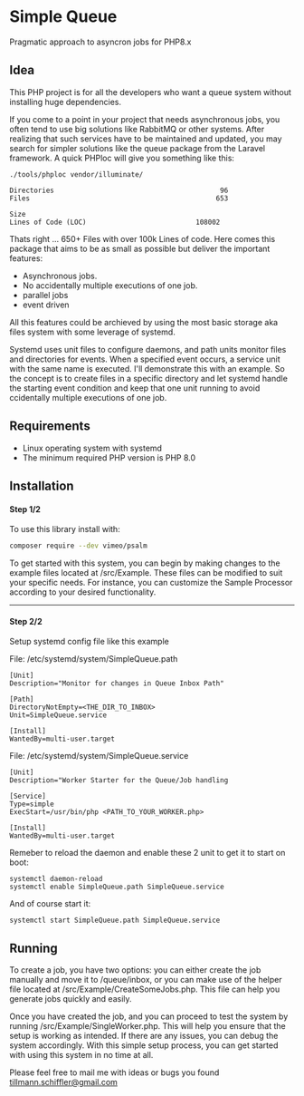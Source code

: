 # Simple Queue #
Pragmatic approach to asyncron jobs for PHP8.x

## Idea ##
This PHP project is for all the developers who want a queue system without installing huge dependencies.

If you come to a point in your project that needs asynchronous jobs, you often tend to use big solutions like RabbitMQ or other systems. After realizing that such services have to be maintained and updated, you may search for simpler solutions like the queue package from the Laravel framework. A quick PHPloc will give you something like this:
    
    ./tools/phploc vendor/illuminate/

    Directories                                         96
    Files                                              653

    Size
    Lines of Code (LOC)                           108002

Thats right ... 650+ Files with over 100k Lines of code.
Here comes this package that aims to be as small as possible but deliver the important features:
- Asynchronous jobs.
- No accidentally multiple executions of one job.
- parallel jobs 
- event driven

All this features could be archieved by using the most basic storage aka files system with some leverage of systemd.

Systemd uses unit files to configure daemons, and path units monitor files and directories for events. When a specified event occurs, a service unit with the same name is executed. I'll demonstrate this with an example. So the concept is to create files in a specific directory and let systemd handle the starting event condition and keep that one unit running to avoid ccidentally multiple executions of one job. 

## Requirements ##
- Linux operating system with systemd
- The minimum required PHP version is PHP 8.0
 
## Installation ##
#### Step 1/2 ###

To use this library install with:

```bash
composer require --dev vimeo/psalm
```

To get started with this system, you can begin by making changes to the example files located at /src/Example. These files can be modified to suit your specific needs. For instance, you can customize the Sample Processor according to your desired functionality.

---

#### Step 2/2 ###
Setup systemd config file like this example

File: /etc/systemd/system/SimpleQueue.path

    [Unit]
    Description="Monitor for changes in Queue Inbox Path"

    [Path]
    DirectoryNotEmpty=<THE_DIR_TO_INBOX>
    Unit=SimpleQueue.service

    [Install]
    WantedBy=multi-user.target

File: /etc/systemd/system/SimpleQueue.service

    [Unit]
    Description="Worker Starter for the Queue/Job handling
    
    [Service]
    Type=simple
    ExecStart=/usr/bin/php <PATH_TO_YOUR_WORKER.php>
    
    [Install]
    WantedBy=multi-user.target

Remeber to reload the daemon and enable these 2 unit to get it to start on boot:

    systemctl daemon-reload
    systemctl enable SimpleQueue.path SimpleQueue.service
    
And of course start it:
    
    systemctl start SimpleQueue.path SimpleQueue.service


## Running ##
To create a job, you have two options: you can either create the job manually and move it to /queue/inbox, or you can make use of the helper file located at /src/Example/CreateSomeJobs.php. This file can help you generate jobs quickly and easily.

Once you have created the job, and  you can proceed to test the system by running /src/Example/SingleWorker.php. This will help you ensure that the setup is working as intended. If there are any issues, you can debug the system accordingly. With this simple setup process, you can get started with using this system in no time at all.

Please feel free to mail me with ideas or bugs you found <tillmann.schiffler@gmail.com>
